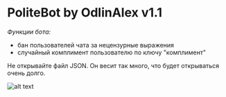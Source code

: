 # PoliteBot by OdlinAlex v1.1

_Функции бота:_
* бан пользователей чата за нецензурные выражения
* случайный комплимент пользователю по ключу "комплимент"

Не открывайте файл JSON. Он весит так много, что будет открываться очень долго.

![alt text](https://github.com/mtkp-tmp/PoliteBo/добрый-робот.jpg "Logo Title Text 1")
